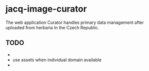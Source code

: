 # jacq-image-curator

The web application Curator handles primary data management after uploaded from herbaria In the Czech Republic.

## TODO
*
* use assets when individual domain available
*
